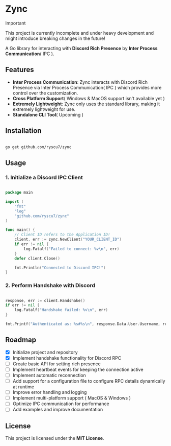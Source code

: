 # Zync

> [!IMPORTANT]
> This project is currently incomplete and under heavy development and might introduce breaking changes in the future!

A Go library for interacting with **Discord Rich Presence** by **Inter Process Communication**( IPC ).

## Features

- **Inter Process Communication**: Zync interacts with Discord Rich Presence via Inter Process Communication( IPC ) which provides more control over the customization.
- **Cross Platform Support**( Windows & MacOS support isn't available yet )
- **Extremely Lightweight**: Zync only uses the standard library, making it extremely lightweight for use.
- **Standalone CLI Tool**( Upcoming )

## Installation

```sh

go get github.com/ryscu7/zync
```

## Usage

### 1. Initialize a Discord IPC Client

```go

package main

import (
    "fmt"
    "log"
    "github.com/ryscu7/zync"
)

func main() {
    // Client ID refers to the Application ID!
    client, err := zync.NewClient("YOUR_CLIENT_ID")
    if err != nil {
        log.Fatalf("Failed to connect: %v\n", err)
    }
    defer client.Close()

    fmt.Println("Connected to Discord IPC!")
}
```

### 2. Perform Handshake with Discord

```go

response, err := client.Handshake()
if err != nil {
    log.Fatalf("Handshake failed: %v\n", err)
}

fmt.Printf("Authenticated as: %s#%s\n", response.Data.User.Username, response.Data.User.Discriminator)
```

## Roadmap

- [x] Initialize project and repository
- [x] Implement handshake functionality for Discord RPC
- [ ] Create basic API for setting rich presence
- [ ] Implement heartbeat events for keeping the connection active
- [ ] Implement automatic reconnection
- [ ] Add support for a configuration file to configure RPC details dynamically at runtime
- [ ] Improve error handling and logging
- [ ] Implement multi-platform support ( MacOS & Windows )
- [ ] Optimize IPC communication for performance
- [ ] Add examples and improve documentation

## License

This project is licensed under the **MIT License**.
